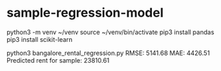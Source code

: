 # sample-regression-model
python3 -m venv ~/venv
source ~/venv/bin/activate
pip3 install pandas
pip3 install scikit-learn

python3 bangalore_rental_regression.py 
RMSE: 5141.68
MAE: 4426.51
Predicted rent for sample: 23810.61
